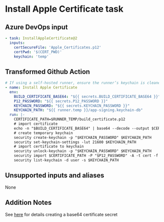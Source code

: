 # Install Apple Certificate task

## Azure DevOps input

```yaml
- task: InstallAppleCertificate@2
  inputs:
    certSecureFile: 'Apple_Certificates.p12'
    certPwd: '$(CERT_PWD)'
    keychain: 'temp'
```

## Transformed Github Action

```yaml
# If using a self-hosted runner, ensure the runner’s keychain is cleaned up at the end of the build
- name: Install Apple Certificate
  env:
    BUILD_CERTIFICATE_BASE64: "${{ secrets.BUILD_CERTIFICATE_BASE64 }}"
    P12_PASSWORD: "${{ secrets.P12_PASSWORD }}"
    KEYCHAIN_PASSWORD: "${{ secrets.KEYCHAIN_PASSWORD }}"
    KEYCHAIN_PATH: "${{ runner.temp }}/app-signing.keychain-db"
  run: |-
    CERTIFICATE_PATH=$RUNNER_TEMP/build_certificate.p12
    # import certificate
    echo -n "$BUILD_CERTIFICATE_BASE64" | base64 --decode --output $CERTIFICATE_PATH
    # create temporary keychain
    security create-keychain -p "$KEYCHAIN_PASSWORD" $KEYCHAIN_PATH
    security set-keychain-settings -lut 21600 $KEYCHAIN_PATH
    # import certificate to keychain
    security unlock-keychain -p "$KEYCHAIN_PASSWORD" $KEYCHAIN_PATH
    security import $CERTIFICATE_PATH -P "$P12_PASSWORD" -A -t cert -f pkcs12 -k $KEYCHAIN_PATH
    security list-keychain -d user -s $KEYCHAIN_PATH
```

## Unsupported inputs and aliases
None

## Addition Notes
See [here](https://docs.github.com/en/actions/guides/installing-an-apple-certificate-on-macos-runners-for-xcode-development) for details creating a base64 certificate secret